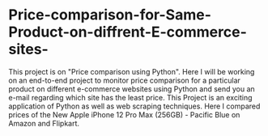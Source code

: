 # Price-comparison-for-Same-Product-on-diffrent-E-commerce-sites-
This project is on "Price comparison using Python". Here I will be working on an end-to-end project to monitor price comparison for a particular product on different e-commerce websites using Python and send you an e-mail regarding which site has the least price. This Project is an exciting application of Python as well as web scraping techniques. Here I compared prices of the New Apple iPhone 12 Pro Max (256GB) - Pacific Blue on Amazon and Flipkart.
